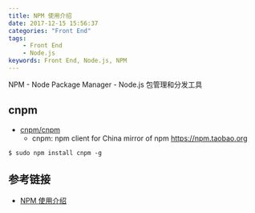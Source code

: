 ```yaml
---
title: NPM 使用介绍
date: 2017-12-15 15:56:37
categories: "Front End"
tags:
    - Front End
    - Node.js
keywords: Front End, Node.js, NPM
---
```


NPM - Node Package Manager - Node.js 包管理和分发工具

<!-- more -->

## cnpm

- [cnpm/cnpm](https://github.com/cnpm/cnpm)
    - cnpm: npm client for China mirror of npm https://npm.taobao.org

```
$ sudo npm install cnpm -g
```

## 参考链接

- [NPM 使用介绍](http://www.runoob.com/nodejs/nodejs-npm.html)
